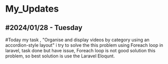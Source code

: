 # My_Updates
#2024/01/28 - Tuesday
----------------------
#Today my task , "Organise and display videos by category using an accordion-style layout"
i try to solve the this problem using  Foreach loop in laravel, task done but have issue, Foreach loop is not good solution this problem, so best solution is use the Laravel Eloqunt.
